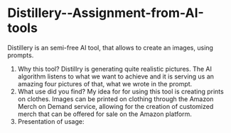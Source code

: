 # Distillery--Assignment-from-AI-tools
Distillery is an semi-free AI tool, that allows to create an images, using prompts.
  1. Why this tool?
     Distillry is generating quite realistic pictures. The AI algorithm listens to what we want to achieve and it is serving us an amazing four pictures of that, what we wrote in       the prompt.
  2. What use did you find?
     My idea for for using this tool is creating prints on clothes. Images can be printed on clothing through the Amazon Merch on Demand service, allowing for the creation of           customized merch that can be offered for sale on the Amazon platform.
  3. Presentation of usage:
     
